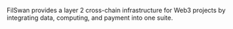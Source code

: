 FilSwan provides a layer 2 cross-chain infrastructure for Web3 projects by integrating data, computing, and payment into one suite.
